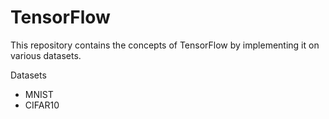 # TensorFlow
This repository contains the concepts of TensorFlow  by implementing it on various datasets.

Datasets
* MNIST
* CIFAR10
